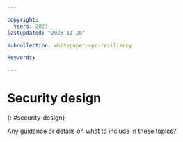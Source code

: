```yaml
---

copyright:
  years: 2023
lastupdated: "2023-11-28"

subcollection: whitepaper-vpc-resiliency

keywords:

---
```


# Security design
{: #security-design}

Any guidance or details on what to include in these topics?
